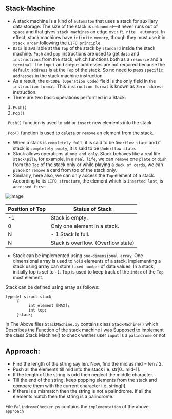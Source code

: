 ## Stack-Machine

- A stack machine is a kind of `automaton` that uses a stack for auxiliary data storage. The size of the stack  is  `unbounded`—it  never  runs  out  of  `space` and  that  gives `stack machines`  an  edge  over  `fi nite  automata`.  In  effect,  stack  machines  have `infinite memory`, though they must use it in `stack order` following the `LIFO principle`.
- `Data` is available at the `Top` of the stack by `standard` inside the stack machine. `Push` and `pop` instructions are used to get `data` and `instructions` from the stack, which functions both as a `resource` and a `terminal`. The `input` and `output` addresses are not required because the `default address` is at the `Top` of the stack. So no need to pass `specific addresses`   in the stack machine instruction.
- As a result, the `OPCODE (Operation Code)` field is the only field in the `instruction format`. This   `instruction format` is known as `Zero address` instruction.
- There are two basic operations performed in a Stack:

1. `Push()`
2. `Pop()`

. `Push()` function is used to `add` or `insert` new elements into the stack.

. `Pop()` function is used to `delete` or `remove` an element from the stack.
- When a stack is `completely full`, it is said to be `Overflow state` and if stack is `completely empty`, it is said to be `Underflow state`.
- Stack allows operations at `one end only`. Stack behaves like a real life `stack\pile`, for example, in a `real life`, we can `remove` one `plate` or `dish` from the `Top` of   the stack only or while playing a `deck of cards`, we can `place` or `remove` a card from top of the stack only.
- Similarly, here also, we can only access the `Top` element of a stack.
  According to its `LIFO structure`, the element which is `inserted last`, is `accessed first`.

![image](https://user-images.githubusercontent.com/65861136/121089250-8ce71e00-c7ef-11eb-8932-32275c5757fd.png)


Position of Top|Status of Stack
|--------|--------|
|-1|Stack is empty.|
|0|	Only one element in a stack.|
|N| - 1	Stack is full.|
|N|	Stack is overflow. (Overflow state)|

- Stack can be implemented using `one-dimensional array`. One-dimensional array is used to `hold` elements of a stack. Implementing a stack using array can store `fixed number` of data values. In a stack, initially top is set to `-1`. Top is used to keep track of the `index` of the `Top` most element.

Stack can be defined using array as follows:
```
typedef struct stack
     {
          int element [MAX];   
          int top;
     }stack;
```     
In The Above files `StackMachine.py` contains class `StackMachine()` which Describes the Function of the stack machine
  i was Supposed to implement the class Stack Machine() to check wether user `input` is a `palindrome` or not 
## Approach:  

- Find the length of the string say len. Now, find the mid as mid = len / 2.
- Push all the elements till mid into the stack i.e. str[0…mid-1].
- If the length of the string is odd then neglect the middle character.
- Till the end of the string, keep popping elements from the stack and compare them with the current character i.e. string[i].
- If there is a mismatch then the string is not a palindrome. If all the elements match then the string is a palindrome.

File `PalindromeChecker.py` contains the `implementation` of the above `approach`

